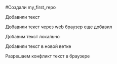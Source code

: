 ﻿#Создали my_first_repo

Добавили текст

Добавили текст через web браузер
еще добавил

Добавим текст локально

Добавили текст в новой ветке

Разрешаем конфликт текст в браузере
